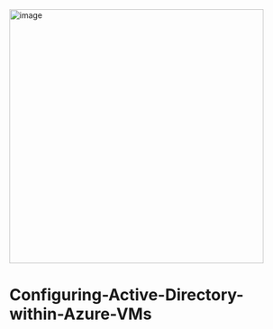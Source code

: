 <img width="451" alt="image" src="https://github.com/user-attachments/assets/7f48dfa0-2260-4942-9dfc-9a7c39745d92" />


# Configuring-Active-Directory-within-Azure-VMs

